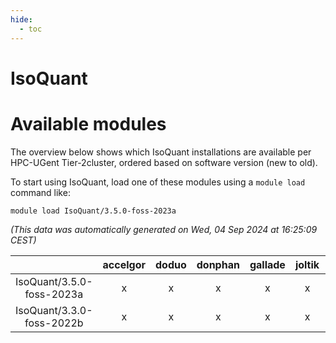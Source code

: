 ```yaml
---
hide:
  - toc
---
```


IsoQuant
========

# Available modules


The overview below shows which IsoQuant installations are available per HPC-UGent Tier-2cluster, ordered based on software version (new to old).

To start using IsoQuant, load one of these modules using a `module load` command like:

```shell
module load IsoQuant/3.5.0-foss-2023a
```

*(This data was automatically generated on Wed, 04 Sep 2024 at 16:25:09 CEST)*  

| |accelgor|doduo|donphan|gallade|joltik|shinx|skitty|
| :---: | :---: | :---: | :---: | :---: | :---: | :---: | :---: |
|IsoQuant/3.5.0-foss-2023a|x|x|x|x|x|x|x|
|IsoQuant/3.3.0-foss-2022b|x|x|x|x|x|-|x|
